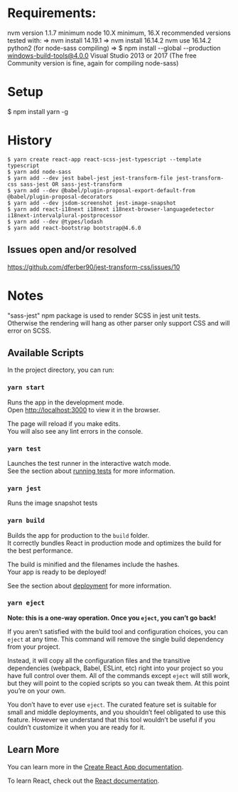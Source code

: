 # Requirements:
 nvm version 1.1.7 minimum
 node 10.X minimum, 16.X recommended
 versions tested with:
  => nvm install 14.19.1
  => nvm install 16.14.2
     nvm use 16.14.2
 python2 (for node-sass compiling)
  => $ npm install --global --production windows-build-tools@4.0.0
 Visual Studio 2013 or 2017 (The free Community version is fine, again for compiling node-sass)

# Setup
$ npm install yarn -g


# History

    $ yarn create react-app react-scss-jest-typescript --template typescript
    $ yarn add node-sass
    $ yarn add --dev jest babel-jest jest-transform-file jest-transform-css sass-jest OR sass-jest-transform
    $ yarn add --dev @babel/plugin-proposal-export-default-from @babel/plugin-proposal-decorators 
    $ yarn add --dev jsdom-screenshot jest-image-snapshot
    $ yarn add react-i18next i18next i18next-browser-languagedetector i18next-intervalplural-postprocessor
    $ yarn add --dev @types/lodash
    $ yarn add react-bootstrap bootstrap@4.6.0

## Issues open and/or resolved

https://github.com/dferber90/jest-transform-css/issues/10

# Notes

"sass-jest" npm package is used to render SCSS in jest unit tests. Otherwise the rendering will hang as other parser only support CSS and will error on SCSS.


## Available Scripts

In the project directory, you can run:

### `yarn start`

Runs the app in the development mode.\
Open [http://localhost:3000](http://localhost:3000) to view it in the browser.

The page will reload if you make edits.\
You will also see any lint errors in the console.

### `yarn test`

Launches the test runner in the interactive watch mode.\
See the section about [running tests](https://facebook.github.io/create-react-app/docs/running-tests) for more information.

### `yarn jest`

Runs the image snapshot tests

### `yarn build`

Builds the app for production to the `build` folder.\
It correctly bundles React in production mode and optimizes the build for the best performance.

The build is minified and the filenames include the hashes.\
Your app is ready to be deployed!

See the section about [deployment](https://facebook.github.io/create-react-app/docs/deployment) for more information.

### `yarn eject`

**Note: this is a one-way operation. Once you `eject`, you can’t go back!**

If you aren’t satisfied with the build tool and configuration choices, you can `eject` at any time. This command will remove the single build dependency from your project.

Instead, it will copy all the configuration files and the transitive dependencies (webpack, Babel, ESLint, etc) right into your project so you have full control over them. All of the commands except `eject` will still work, but they will point to the copied scripts so you can tweak them. At this point you’re on your own.

You don’t have to ever use `eject`. The curated feature set is suitable for small and middle deployments, and you shouldn’t feel obligated to use this feature. However we understand that this tool wouldn’t be useful if you couldn’t customize it when you are ready for it.

## Learn More

You can learn more in the [Create React App documentation](https://facebook.github.io/create-react-app/docs/getting-started).

To learn React, check out the [React documentation](https://reactjs.org/).
